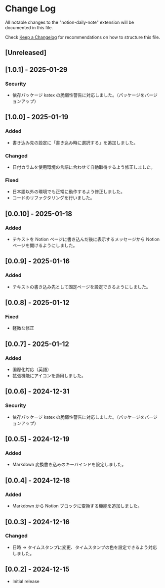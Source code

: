 # Change Log

All notable changes to the "notion-daily-note" extension will be documented in this file.

Check [Keep a Changelog](http://keepachangelog.com/) for recommendations on how to structure this file.

## [Unreleased]

## [1.0.1] - 2025-01-29

### Security

- 依存パッケージ katex の脆弱性警告に対応しました。（パッケージをバージョンアップ）

## [1.0.0] - 2025-01-19

### Added

- 書き込み先の設定に「書き込み時に選択する」を追加しました。

### Changed

- 日付カラムを使用環境の言語に合わせて自動取得するよう修正しました。

### Fixed

- 日本語以外の環境でも正常に動作するよう修正しました。
- コードのリファクタリングを行いました。

## [0.0.10] - 2025-01-18

### Added

- テキストを Notion ページに書き込んだ後に表示するメッセージから Notion ページを開けるようにしました。

## [0.0.9] - 2025-01-16

### Added

- テキストの書き込み先として固定ページを設定できるようにしました。

## [0.0.8] - 2025-01-12

### Fixed

- 軽微な修正

## [0.0.7] - 2025-01-12

### Added

- 国際化対応（英語）
- 拡張機能にアイコンを適用しました。

## [0.0.6] - 2024-12-31

### Security

- 依存パッケージ katex の脆弱性警告に対応しました。（パッケージをバージョンアップ）

## [0.0.5] - 2024-12-19

### Added

- Markdown 変換書き込みのキーバインドを設定しました。

## [0.0.4] - 2024-12-18

### Added

- Markdown から Notion ブロックに変換する機能を追加しました。

## [0.0.3] - 2024-12-16

### Changed

- 日時 → タイムスタンプに変更、タイムスタンプの色を設定できるよう対応しました。

## [0.0.2] - 2024-12-15

- Initial release
